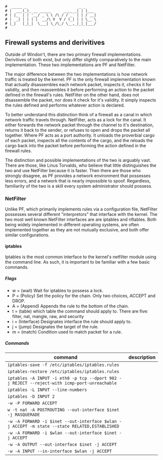 ```text
#  _____ _                        _ _
# |  ___(_)_ __ _____      ____ _| | |___
# | |_  | | '__/ _ \ \ /\ / / _` | | / __|
# |  _| | | | |  __/\ V  V / (_| | | \__ \
# |_|   |_|_|  \___| \_/\_/ \__,_|_|_|___/
#
```

## Firewall systems and derivitives

Outside of Windon't, there are two primary firewall implementations. Derivitives of both exist, but only
differ slightly comparatively to the main implementation. These two implementations are PF and NetFilter.

The major difference between the two implementations is how network traffic is treated by the kernel. PF is
the only firewall implementation known that actually disassembles each network packet, inspects it, checks it
for validity, and then reassembles it before performing an action to the packet defined in the firewall's
rules. NetFilter on the other hand, does not disassemble the packet, nor does it check for it's validity. It
simply inspects the rules defined and performs whatever action is declared.

To better understand this distinction think of a firewall as a canal in which network traffic travels through.
NetFilter, acts as a lock for the canal. It either forwards the network packet through the channel to it's
destination, returns it back to the sender, or refuses to open and drops the packet all together. Where PF
acts as a port authority. It unloads the proverbial cargo of each packet, inspects all the contents of the
cargo, and the reloads the cargo back into the packet before performing the action defined in the firewall
rules.

The distinction and possible implementations of the two is arguably vast. There are those, like Linus
Torvalds, who believe that little distinguishes the two and use NetFilter because it is faster. Then there are
those who strongly disagree, as PF provides a network environment that possesses less errors, and a network
that is nearly impossible to spoof. Regardless, familiarity of the two is a skill every system administrator
should possess.

### NetFilter

Unlike PF, which primarily implements rules via a configuration file, NetFilter possesses several different
"interpretors" that interface with the kernel. The two most well known NetFilter interfaces are are iptables
and nftables. Both being widely implemented in different operating systems, are often implemented together as
they are not mutually exclusive, and both offer similar configurations. 

#### iptables

Iptables is the most common interface to the kernel's netfilter module using the command line. As such, it is
important to be familiar with a few basic commands.

##### Flags

- w = (wait) Wait for iptables to possess a lock.
- P = (Policy) Set the policy for the chain. Only two choices, ACCEPT and DROP.
- A = (Append) Appends the rule to the bottom of the chain.
- t = (table) which table the command should apply to. There are five: filter, nat, mangle, raw, and security
- i = (Interface) Designates interface the rule should apply to.
- j = (jump) Designates the target of the rule.
- m = (match) Condition used to match packet for a rule. 

##### Commands

| command                                                                                       | description |
| --------------------------------------------------------------------------------------------  | ----------- |
| `iptables-save -f /etc/iptables/iptables.rules`                                               |             |
| `iptables-restore /etc/iptables/iptables.rules`                                               |             |
| `iptables -A INPUT -i eth0 -p tcp --dport 902 -j REJECT --reject-with icmp-port-unreachable`  |             |
| `iptables -L INPUT --line-numbers`                                                            |             |
| `iptables -D INPUT 2`                                                                         |             |
| `-w -P FORWARD ACCEPT`                                                                        |             |
| `w -t nat -A POSTROUTING --out-interface $inet -j MASQUERADE`                                 |             |
| `-w -A FORWARD -i $inet --out-interface $wlan -j ACCEPT -m state --state RELATED,ESTABLISHED` |             |
| `-w -A FORWARD -i $wlan --out-interface $inet -j ACCEPT`                                      |             |
| `-w -A OUTPUT --out-interface $inet -j ACCEPT`                                                |             |
| `-w -A INPUT --in-interface $wlan -j ACCEPT`                                                  |             |
